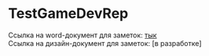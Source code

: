 # TestGameDevRep

Ссылка на word-документ для заметок: [тык](https://docs.google.com/document/d/1a1PwccjMlrnPx_qy4czyJ4rmUapMHBhygFCiHW9C6ew/edit?usp=sharing) <br/>
Ссылка на дизайн-документ для заметок: [в разработке]
